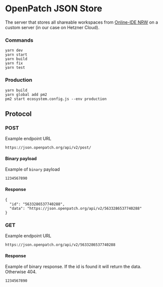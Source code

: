 # OpenPatch JSON Store

The server that stores all shareable workspaces from [Online-IDE NRW](https://nrw.onlineide.openpatch.org) on a custom server (in our case on Hetzner Cloud).

### Commands

```
yarn dev
yarn start
yarn build
yarn fix
yarn test
```

### Production

```
yarn build
yarn global add pm2
pm2 start ecosystem.config.js --env production
```

## Protocol

### POST

Example endpoint URL

```
https://json.openpatch.org/api/v2/post/
```

#### Binary payload

Example of `binary` payload

```
1234567890
```

#### Response

```
{
  "id": "5633286537740288",
  "data": "https://json.openpatch.org/api/v2/5633286537740288"
}
```

### GET

Example endpoint URL

```
https://json.openpatch.org/api/v2/5633286537740288
```

#### Response

Example of binary response. If the id is found it will return the data. Otherwise 404.

```
1234567890
```
